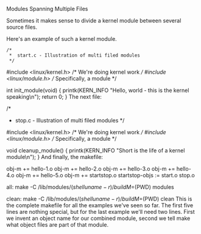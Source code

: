 Modules Spanning Multiple Files

Sometimes it makes sense to divide a kernel module between several source files.

Here's an example of such a kernel module.
```
/*
 *  start.c - Illustration of multi filed modules
 */
```
#include <linux/kernel.h>       /* We're doing kernel work */
#include <linux/module.h>       /* Specifically, a module */

int init_module(void)
{
    printk(KERN_INFO "Hello, world - this is the kernel speaking\n");
    return 0;
}
The next file:

/*
 *  stop.c - Illustration of multi filed modules
 */

#include <linux/kernel.h>       /* We're doing kernel work */
#include <linux/module.h>       /* Specifically, a module  */

void cleanup_module()
{
    printk(KERN_INFO "Short is the life of a kernel module\n");
}
And finally, the makefile:

obj-m += hello-1.o
obj-m += hello-2.o
obj-m += hello-3.o
obj-m += hello-4.o
obj-m += hello-5.o
obj-m += startstop.o
startstop-objs := start.o stop.o

all:
    make -C /lib/modules/$(shell uname -r)/build M=$(PWD) modules

clean:
    make -C /lib/modules/$(shell uname -r)/build M=$(PWD) clean
This is the complete makefile for all the examples we've seen so far. The first five lines are nothing special, but for the last example we'll need two lines. First we invent an object name for our combined module, second we tell make what object files are part of that module.
